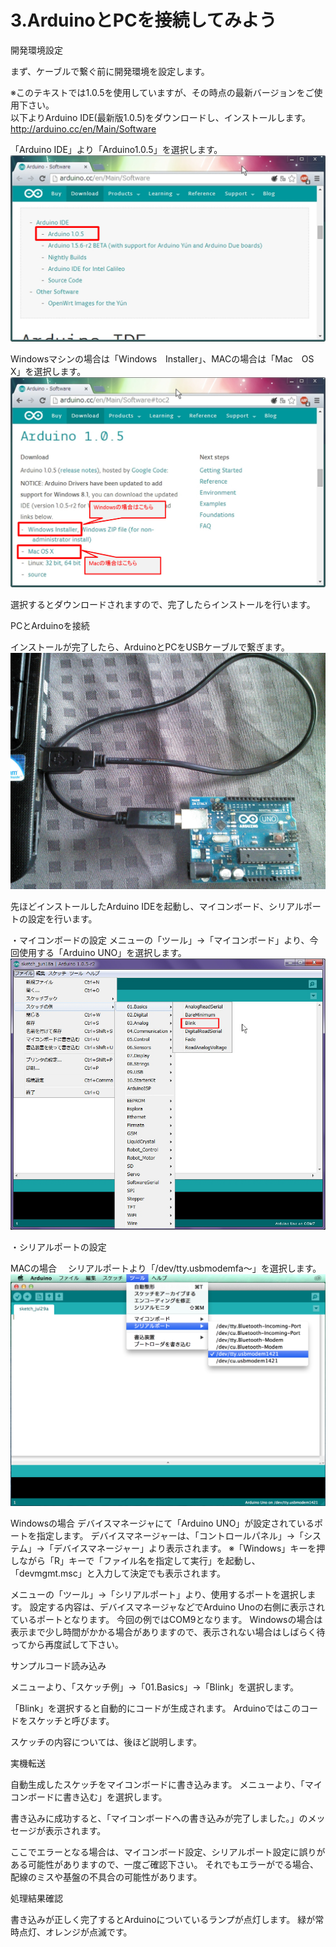 # 3.ArduinoとPCを接続してみよう

開発環境設定

まず、ケーブルで繋ぐ前に開発環境を設定します。

※このテキストでは1.0.5を使用していますが、その時点の最新バージョンをご使用下さい。
<br>
以下よりArduino IDE(最新版1.0.5)をダウンロードし、インストールします。
http://arduino.cc/en/Main/Software

「Arduino IDE」より「Arduino1.0.5」を選択します。
![](dl1.jpg)


Windowsマシンの場合は「Windows　Installer」、MACの場合は「Mac　OS　X」を選択します。 
![](dl2.jpg)

選択するとダウンロードされますので、完了したらインストールを行います。

PCとArduinoを接続

インストールが完了したら、ArduinoとPCをUSBケーブルで繋ぎます。 
![](connect.jpg)

先ほどインストールしたArduino IDEを起動し、マイコンボード、シリアルポートの設定を行います。

・マイコンボードの設定
メニューの「ツール」→「マイコンボード」より、今回使用する「Arduino UNO」を選択します。
![](ard_code1.jpg)

・シリアルポートの設定

MACの場合
　シリアルポートより「/dev/tty.usbmodemfa～」を選択します。
![](ard2.png)

Windowsの場合
デバイスマネージャにて「Arduino UNO」が設定されているポートを指定します。
デバイスマネージャーは、「コントロールパネル」→「システム」→「デバイスマネージャー」より表示されます。
※「Windows」キーを押しながら「R」キーで「ファイル名を指定して実行」を起動し、「devmgmt.msc」と入力して決定でも表示されます。

メニューの「ツール」→「シリアルポート」より、使用するポートを選択します。
設定する内容は、デバイスマネージャなどでArduino Unoの右側に表示されているポートとなります。
今回の例ではCOM9となります。
Windowsの場合は表示まで少し時間がかかる場合がありますので、表示されない場合はしばらく待ってから再度試して下さい。


サンプルコード読み込み

メニューより、「スケッチ例」→「01.Basics」→「Blink」を選択します。


「Blink」を選択すると自動的にコードが生成されます。
Arduinoではこのコードをスケッチと呼びます。


スケッチの内容については、後ほど説明します。


実機転送

自動生成したスケッチをマイコンボードに書き込みます。
メニューより、「マイコンボードに書き込む」を選択します。


書き込みに成功すると、「マイコンボードへの書き込みが完了しました。」のメッセージが表示されます。

ここでエラーとなる場合は、マイコンボード設定、シリアルポート設定に誤りがある可能性がありますので、一度ご確認下さい。
それでもエラーがでる場合、配線のミスや基盤の不具合の可能性があります。

処理結果確認

書き込みが正しく完了するとArduinoについているランプが点灯します。
緑が常時点灯、オレンジが点滅です。
